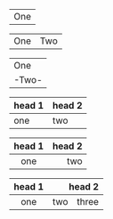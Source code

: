 <table>
 <tbody>
  <tr>
   <td>One</td>
  </tr>
 </tbody>
</table>

<table>
 <tbody>
  <tr>
   <td>One</td>
   <td>Two</td>
  </tr>
 </tbody>
</table>

<table>
 <tbody>
  <tr>
   <td>One</td>
  </tr>
  <tr>
   <td>-Two-</td>
  </tr>
 </tbody>
</table>

<table>
 <thead>
  <tr>
   <th>head 1</th>
   <th>head 2</th>
  </tr>
 </thead>
 <tbody>
  <tr>
   <td>one</td>
   <td>two</td>
  </tr>
 </tbody>
</table>

<table>
 <thead>
  <tr>
   <th align="center">head 1</th>
   <th align="right">head 2</th>
  </tr>
 </thead>
 <tbody>
  <tr>
   <td align="center">one</td>
   <td align="right">two</td>
  </tr>
 </tbody>
</table>

<table>
 <thead>
  <tr>
   <th align="center">head 1</th>
   <th align="right" colspan="2">head 2</th>
  </tr>
 </thead>
 <tbody>
  <tr>
   <td align="center">one</td>
   <td align="right">two</td>
   <td>three</td>
  </tr>
 </tbody>
</table>